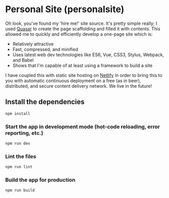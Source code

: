 # Personal Site (personalsite)

Oh look, you've found my 'hire me!' site source. It's pretty simple really; I used [Quasar](https://quasar.dev) to create the page scaffolding and filled it with contents. This allowed me to quickly and efficiently develop a one-page site which is:

* Relatively attractive
* Fast, compressed, and minified
* Uses latest web dev technologies like ES6, Vue, CSS3, Stylus, Webpack, and Babel
* Shows that I'm capable of at least using a framework to build a site

I have coupled this with static site hosting on [Netlify](http://www.netlify.com) in order to bring this to you with automatic continuous deployment on a free (as in beer), distributed, and secure content delivery network. We live in the future!

## Install the dependencies
```bash
npm install
```

### Start the app in development mode (hot-code reloading, error reporting, etc.)
```bash
npm run dev
```

### Lint the files
```bash
npm run lint
```

### Build the app for production
```bash
npm run build
```
